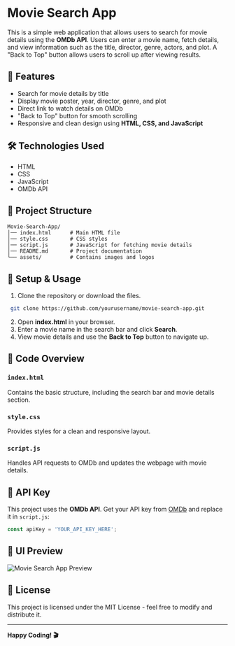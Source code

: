 # Movie Search App

This is a simple web application that allows users to search for movie details using the **OMDb API**. Users can enter a movie name, fetch details, and view information such as the title, director, genre, actors, and plot. A "Back to Top" button allows users to scroll up after viewing results.

## 🚀 Features
- Search for movie details by title
- Display movie poster, year, director, genre, and plot
- Direct link to watch details on OMDb
- "Back to Top" button for smooth scrolling
- Responsive and clean design using **HTML, CSS, and JavaScript**

## 🛠️ Technologies Used
- HTML
- CSS
- JavaScript
- OMDb API

## 📂 Project Structure
```
Movie-Search-App/
│── index.html      # Main HTML file
│── style.css       # CSS styles
│── script.js       # JavaScript for fetching movie details
│── README.md       # Project documentation
└── assets/         # Contains images and logos
```

## 🔧 Setup & Usage
1. Clone the repository or download the files.
```sh
 git clone https://github.com/yourusername/movie-search-app.git
```
2. Open **index.html** in your browser.
3. Enter a movie name in the search bar and click **Search**.
4. View movie details and use the **Back to Top** button to navigate up.

## 📜 Code Overview
### `index.html`
Contains the basic structure, including the search bar and movie details section.

### `style.css`
Provides styles for a clean and responsive layout.

### `script.js`
Handles API requests to OMDb and updates the webpage with movie details.

## 🔑 API Key
This project uses the **OMDb API**. Get your API key from [OMDb](http://www.omdbapi.com/apikey.aspx) and replace it in `script.js`:
```js
const apiKey = 'YOUR_API_KEY_HERE';
```

## 🎨 UI Preview
![Movie Search App Preview](assets/preview.png)

## 📜 License
This project is licensed under the MIT License - feel free to modify and distribute it.

---
**Happy Coding! 🎬**

